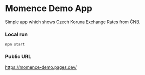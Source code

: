 # Momence Demo App

Simple app which shows Czech Koruna Exchange Rates from ČNB.

### Local run

`npm start`

### Public URL

https://momence-demo.pages.dev/


